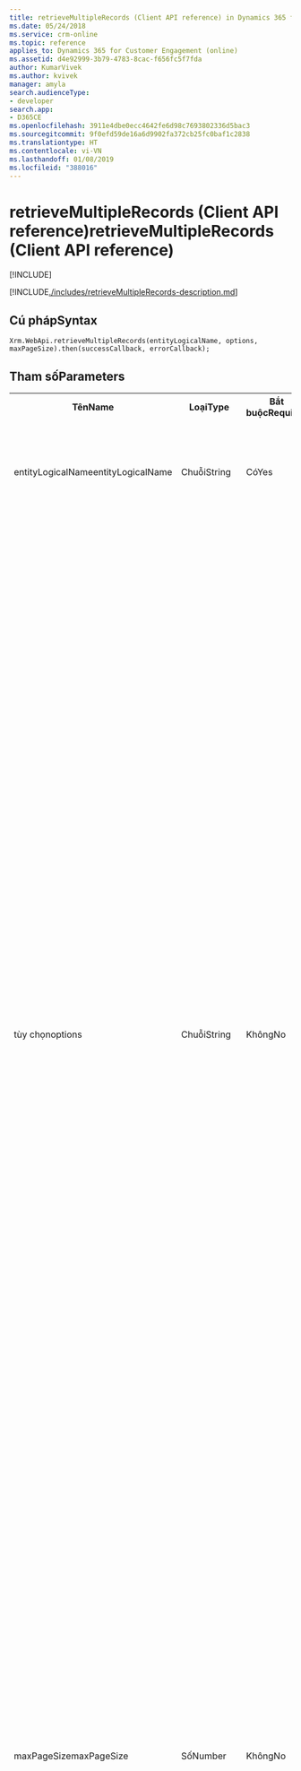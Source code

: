 ```yaml
---
title: retrieveMultipleRecords (Client API reference) in Dynamics 365 for Customer Engagement| MicrosoftDocs
ms.date: 05/24/2018
ms.service: crm-online
ms.topic: reference
applies_to: Dynamics 365 for Customer Engagement (online)
ms.assetid: d4e92999-3b79-4783-8cac-f656fc5f7fda
author: KumarVivek
ms.author: kvivek
manager: amyla
search.audienceType:
- developer
search.app:
- D365CE
ms.openlocfilehash: 3911e4dbe0ecc4642fe6d98c7693802336d5bac3
ms.sourcegitcommit: 9f0efd59de16a6d9902fa372cb25fc0baf1c2838
ms.translationtype: HT
ms.contentlocale: vi-VN
ms.lasthandoff: 01/08/2019
ms.locfileid: "388016"
---
```

# <a name="retrievemultiplerecords-client-api-reference"></a><span data-ttu-id="6d47b-102">retrieveMultipleRecords (Client API reference)</span><span class="sxs-lookup"><span data-stu-id="6d47b-102">retrieveMultipleRecords (Client API reference)</span></span>

[!INCLUDE[](../../../../includes/cc_applies_to_update_9_0_0.md)]

[!INCLUDE[./includes/retrieveMultipleRecords-description.md](./includes/retrieveMultipleRecords-description.md)] 

## <a name="syntax"></a><span data-ttu-id="6d47b-103">Cú pháp</span><span class="sxs-lookup"><span data-stu-id="6d47b-103">Syntax</span></span>

`Xrm.WebApi.retrieveMultipleRecords(entityLogicalName, options, maxPageSize).then(successCallback, errorCallback);`

## <a name="parameters"></a><span data-ttu-id="6d47b-104">Tham số</span><span class="sxs-lookup"><span data-stu-id="6d47b-104">Parameters</span></span>

<table style="width:100%">
<tr>
<th><span data-ttu-id="6d47b-105">Tên</span><span class="sxs-lookup"><span data-stu-id="6d47b-105">Name</span></span></th>
<th><span data-ttu-id="6d47b-106">Loại</span><span class="sxs-lookup"><span data-stu-id="6d47b-106">Type</span></span></th>
<th><span data-ttu-id="6d47b-107">Bắt buộc</span><span class="sxs-lookup"><span data-stu-id="6d47b-107">Required</span></span></th>
<th><span data-ttu-id="6d47b-108">Mô tả</span><span class="sxs-lookup"><span data-stu-id="6d47b-108">Description</span></span></th>
</tr>
<tr>
<td><span data-ttu-id="6d47b-109">entityLogicalName</span><span class="sxs-lookup"><span data-stu-id="6d47b-109">entityLogicalName</span></span></td>
<td><span data-ttu-id="6d47b-110">Chuỗi</span><span class="sxs-lookup"><span data-stu-id="6d47b-110">String</span></span></td>
<td><span data-ttu-id="6d47b-111">Có</span><span class="sxs-lookup"><span data-stu-id="6d47b-111">Yes</span></span></td>
<td><span data-ttu-id="6d47b-112">The entity logical name of the records you want to retrieve.</span><span class="sxs-lookup"><span data-stu-id="6d47b-112">The entity logical name of the records you want to retrieve.</span></span> <span data-ttu-id="6d47b-113">For example: &quot;account&quot;.</span><span class="sxs-lookup"><span data-stu-id="6d47b-113">For example: &quot;account&quot;.</span></span></td>
</tr>
<tr>
<td><span data-ttu-id="6d47b-114">tùy chọn</span><span class="sxs-lookup"><span data-stu-id="6d47b-114">options</span></span></td>
<td><span data-ttu-id="6d47b-115">Chuỗi</span><span class="sxs-lookup"><span data-stu-id="6d47b-115">String</span></span></td>
<td><span data-ttu-id="6d47b-116">Không</span><span class="sxs-lookup"><span data-stu-id="6d47b-116">No</span></span></td>
<td><p><span data-ttu-id="6d47b-117">OData system query options or FetchXML query to retrieve your data.</span><span class="sxs-lookup"><span data-stu-id="6d47b-117">OData system query options or FetchXML query to retrieve your data.</span></span> </p> 
<ul>
<li><span data-ttu-id="6d47b-118">Following system query options are supported: <b>$select</b>, <b>$top</b>, <b>$filter</b>, <b>$expand</b>, and <b>$orderby</b>.</span><span class="sxs-lookup"><span data-stu-id="6d47b-118">Following system query options are supported: <b>$select</b>, <b>$top</b>, <b>$filter</b>, <b>$expand</b>, and <b>$orderby</b>.</span></span></li>
<li><span data-ttu-id="6d47b-119">To specify a FetchXML query, use the <code>fetchXml</code> attribute to specify the query.</span><span class="sxs-lookup"><span data-stu-id="6d47b-119">To specify a FetchXML query, use the <code>fetchXml</code> attribute to specify the query.</span></span></li>
</ul>
<p><span data-ttu-id="6d47b-120">NOTE: You must always use the <b>$select</b> system query option to limit the properties returned for an entity record by including a comma-separated list of property names.</span><span class="sxs-lookup"><span data-stu-id="6d47b-120">NOTE: You must always use the <b>$select</b> system query option to limit the properties returned for an entity record by including a comma-separated list of property names.</span></span> <span data-ttu-id="6d47b-121">This is an important performance best practice.</span><span class="sxs-lookup"><span data-stu-id="6d47b-121">This is an important performance best practice.</span></span> <span data-ttu-id="6d47b-122">If properties aren’t specified using <b>$select</b>, all properties will be returned.</span><span class="sxs-lookup"><span data-stu-id="6d47b-122">If properties aren’t specified using <b>$select</b>, all properties will be returned.</span></span></li>
<p><span data-ttu-id="6d47b-123">You specify the query options starting with <code>?</code>.</span><span class="sxs-lookup"><span data-stu-id="6d47b-123">You specify the query options starting with <code>?</code>.</span></span> <span data-ttu-id="6d47b-124">You can also specify multiple system query options by using <code>&amp;</code> to separate the query options.</span><span class="sxs-lookup"><span data-stu-id="6d47b-124">You can also specify multiple system query options by using <code>&amp;</code> to separate the query options.</span></span>
<p><span data-ttu-id="6d47b-125">See examples later in this topic to see how you can define the <code>options</code> parameter for various retrieve multiple scenarios.</span><span class="sxs-lookup"><span data-stu-id="6d47b-125">See examples later in this topic to see how you can define the <code>options</code> parameter for various retrieve multiple scenarios.</span></span></td>
</tr>
<tr>
<td><span data-ttu-id="6d47b-126">maxPageSize</span><span class="sxs-lookup"><span data-stu-id="6d47b-126">maxPageSize</span></span></td>
<td><span data-ttu-id="6d47b-127">Số</span><span class="sxs-lookup"><span data-stu-id="6d47b-127">Number</span></span></td>
<td><span data-ttu-id="6d47b-128">Không</span><span class="sxs-lookup"><span data-stu-id="6d47b-128">No</span></span></td>
<td><p><span data-ttu-id="6d47b-129">Specify a positive number that indicates the number of entity records to be returned per page.</span><span class="sxs-lookup"><span data-stu-id="6d47b-129">Specify a positive number that indicates the number of entity records to be returned per page.</span></span> <span data-ttu-id="6d47b-130">If you do not specify this parameter, the default value is passed as 5000.</span><span class="sxs-lookup"><span data-stu-id="6d47b-130">If you do not specify this parameter, the default value is passed as 5000.</span></span></p>
<p><span data-ttu-id="6d47b-131">If the number of records being retrieved is more than the specified <code>maxPageSize</code> value, <code>nextLink</code> attribute in the returned promise object will contain a link to retrieve the next set of entities.</span><span class="sxs-lookup"><span data-stu-id="6d47b-131">If the number of records being retrieved is more than the specified <code>maxPageSize</code> value, <code>nextLink</code> attribute in the returned promise object will contain a link to retrieve the next set of entities.</span></span> </td>
</tr>
<tr>
<td><span data-ttu-id="6d47b-132">successCallback</span><span class="sxs-lookup"><span data-stu-id="6d47b-132">successCallback</span></span></td>
<td><span data-ttu-id="6d47b-133">Hàm</span><span class="sxs-lookup"><span data-stu-id="6d47b-133">Function</span></span></td>
<td><span data-ttu-id="6d47b-134">Không</span><span class="sxs-lookup"><span data-stu-id="6d47b-134">No</span></span></td>
<td><p><span data-ttu-id="6d47b-135">A function to call when entity records are retrieved.</span><span class="sxs-lookup"><span data-stu-id="6d47b-135">A function to call when entity records are retrieved.</span></span> <span data-ttu-id="6d47b-136">An object with the following attributes is passed to the function:</span><span class="sxs-lookup"><span data-stu-id="6d47b-136">An object with the following attributes is passed to the function:</span></span></p>
<ul>
<li><span data-ttu-id="6d47b-137"><b>entities</b>: An array of JSON objects, where each object represents the retrieved entity record containing attributes and their values as <code>key: value</code> pairs.</span><span class="sxs-lookup"><span data-stu-id="6d47b-137"><b>entities</b>: An array of JSON objects, where each object represents the retrieved entity record containing attributes and their values as <code>key: value</code> pairs.</span></span> <span data-ttu-id="6d47b-138">The Id of the entity record is retrieved by default.</span><span class="sxs-lookup"><span data-stu-id="6d47b-138">The Id of the entity record is retrieved by default.</span></span></li>
<li><span data-ttu-id="6d47b-139"><b>nextLink</b>: String.</span><span class="sxs-lookup"><span data-stu-id="6d47b-139"><b>nextLink</b>: String.</span></span> <span data-ttu-id="6d47b-140">If the number of records being retrieved is more than the value specified in the <code>maxPageSize</code> parameter in the request, this attribute returns the URL to return next set of records.</span><span class="sxs-lookup"><span data-stu-id="6d47b-140">If the number of records being retrieved is more than the value specified in the <code>maxPageSize</code> parameter in the request, this attribute returns the URL to return next set of records.</span></span></li>
</ul>
</td>
</tr>
<tr>
<td><span data-ttu-id="6d47b-141">errorCallback</span><span class="sxs-lookup"><span data-stu-id="6d47b-141">errorCallback</span></span></td>
<td><span data-ttu-id="6d47b-142">Hàm</span><span class="sxs-lookup"><span data-stu-id="6d47b-142">Function</span></span></td>
<td><span data-ttu-id="6d47b-143">Không</span><span class="sxs-lookup"><span data-stu-id="6d47b-143">No</span></span></td>
<td><span data-ttu-id="6d47b-144">A function to call when the operation fails.</span><span class="sxs-lookup"><span data-stu-id="6d47b-144">A function to call when the operation fails.</span></span></td>
</tr>
</table>

## <a name="return-value"></a><span data-ttu-id="6d47b-145">Giá trị trả lại</span><span class="sxs-lookup"><span data-stu-id="6d47b-145">Return Value</span></span>

<span data-ttu-id="6d47b-146">On success, returns a promise that contains an array of JSON objects (**entities**) containing the retrieved entity records and the **nextLink** attribute (optional) with the URL pointing to next set of records in case paging (`maxPageSize`) is specified in the request, and the record count returned exceeds the paging value.</span><span class="sxs-lookup"><span data-stu-id="6d47b-146">On success, returns a promise that contains an array of JSON objects (**entities**) containing the retrieved entity records and the **nextLink** attribute (optional) with the URL pointing to next set of records in case paging (`maxPageSize`) is specified in the request, and the record count returned exceeds the paging value.</span></span>

## <a name="examples"></a><span data-ttu-id="6d47b-147">Ví dụ</span><span class="sxs-lookup"><span data-stu-id="6d47b-147">Examples</span></span>

<span data-ttu-id="6d47b-148">Most of the scenarios/examples mentioned in [Query Data using the Web API](../../../webapi/query-data-web-api.md) can be achieved using the **retrieveMutipleRecords** method.</span><span class="sxs-lookup"><span data-stu-id="6d47b-148">Most of the scenarios/examples mentioned in [Query Data using the Web API](../../../webapi/query-data-web-api.md) can be achieved using the **retrieveMutipleRecords** method.</span></span> <span data-ttu-id="6d47b-149">Some of the examples are listed below.</span><span class="sxs-lookup"><span data-stu-id="6d47b-149">Some of the examples are listed below.</span></span>

### <a name="basic-retrieve-multiple"></a><span data-ttu-id="6d47b-150">Basic retrieve multiple</span><span class="sxs-lookup"><span data-stu-id="6d47b-150">Basic retrieve multiple</span></span>

<span data-ttu-id="6d47b-151">This example queries the accounts entity set and uses the `$select` and `$top` system query options to return the name property for the first three accounts:</span><span class="sxs-lookup"><span data-stu-id="6d47b-151">This example queries the accounts entity set and uses the `$select` and `$top` system query options to return the name property for the first three accounts:</span></span>

```JavaScript
Xrm.WebApi.retrieveMultipleRecords("account", "?$select=name&$top=3").then(
    function success(result) {
        for (var i = 0; i < result.entities.length; i++) {
            console.log(result.entities[i]);
        }                    
        // perform additional operations on retrieved records
    },
    function (error) {
        console.log(error.message);
        // handle error conditions
    }
);
```

### <a name="specify-the-number-of-entities-to-return-in-a-page"></a><span data-ttu-id="6d47b-152">Specify the number of entities to return in a page</span><span class="sxs-lookup"><span data-stu-id="6d47b-152">Specify the number of entities to return in a page</span></span>

<span data-ttu-id="6d47b-153">The following example demonstrates the use of the `maxPageSize` parameter to specify the number of records (3) to be displayed in a page.</span><span class="sxs-lookup"><span data-stu-id="6d47b-153">The following example demonstrates the use of the `maxPageSize` parameter to specify the number of records (3) to be displayed in a page.</span></span>

```JavaScript
Xrm.WebApi.retrieveMultipleRecords("account", "?$select=name", 3).then(
    function success(result) {
        for (var i = 0; i < result.entities.length; i++) {
            console.log(result.entities[i]);
        }
        console.log("Next page link: " + result.nextLink);
        // perform additional operations on retrieved records
    },
    function (error) {
        console.log(error.message);
        // handle error conditions
    }
);
```

<span data-ttu-id="6d47b-154">This example will display 3 records and a link to the next page.</span><span class="sxs-lookup"><span data-stu-id="6d47b-154">This example will display 3 records and a link to the next page.</span></span> <span data-ttu-id="6d47b-155">Here is an example outout from the **Console** in the browser developer tools:</span><span class="sxs-lookup"><span data-stu-id="6d47b-155">Here is an example outout from the **Console** in the browser developer tools:</span></span>

```
{@odata.etag: "W/"1035541"", name: "A. Datum", accountid: "475b158c-541c-e511-80d3-3863bb347ba8"}
@odata.etag: "W/"1035541""accountid: "475b158c-541c-e511-80d3-3863bb347ba8"name: "A. Datum"__proto__: Object
VM5595:4 
{@odata.etag: "W/"947306"", name: "Adventure Works", accountid: "a8a19cdd-88df-e311-b8e5-6c3be5a8b200"}
VM5595:4 
{@odata.etag: "W/"1033754"", name: "Alpine Ski House", accountid: "aaa19cdd-88df-e311-b8e5-6c3be5a8b200"}
VM5595:6 
Next page link: [Organization URI]/api/data/v9.0/accounts?$select=name&$skiptoken=%3Ccookie%20pagenumber=%222%22%20pagingcookie=%22%253ccookie%2520page%253d%25221%2522%253e%253caccountid%2520last%253d%2522%257bAAA19CDD-88DF-E311-B8E5-6C3BE5A8B200%257d%2522%2520first%253d%2522%257b475B158C-541C-E511-80D3-3863BB347BA8%257d%2522%2520%252f%253e%253c%252fcookie%253e%22%20istracking=%22False%22%20/%3E
```

<span data-ttu-id="6d47b-156">Use the query part in the URL in the `nextLink` property as the value for the `options` parameter in your subsequent **retrieveMultipleRecords** call to request the next set of records.</span><span class="sxs-lookup"><span data-stu-id="6d47b-156">Use the query part in the URL in the `nextLink` property as the value for the `options` parameter in your subsequent **retrieveMultipleRecords** call to request the next set of records.</span></span> <span data-ttu-id="6d47b-157">Don’t change or append any additional system query options to the value.</span><span class="sxs-lookup"><span data-stu-id="6d47b-157">Don’t change or append any additional system query options to the value.</span></span> <span data-ttu-id="6d47b-158">For every subsequent request for additional pages, you should use the same `maxPageSize` value used in the original retrieve multiple request.</span><span class="sxs-lookup"><span data-stu-id="6d47b-158">For every subsequent request for additional pages, you should use the same `maxPageSize` value used in the original retrieve multiple request.</span></span> <span data-ttu-id="6d47b-159">Also, cache the results returned or the value of the nextLink property so that previously retrieved pages can be returned.</span><span class="sxs-lookup"><span data-stu-id="6d47b-159">Also, cache the results returned or the value of the nextLink property so that previously retrieved pages can be returned.</span></span> 

<span data-ttu-id="6d47b-160">For example, to get the next page of records, we will pass in the query part of the `nextLink` URL to the `options` parameter:</span><span class="sxs-lookup"><span data-stu-id="6d47b-160">For example, to get the next page of records, we will pass in the query part of the `nextLink` URL to the `options` parameter:</span></span>

```JavaScript
Xrm.WebApi.retrieveMultipleRecords("account", "?$select=name&$skiptoken=%3Ccookie%20pagenumber=%222%22%20pagingcookie=%22%253ccookie%2520page%253d%25221%2522%253e%253caccountid%2520last%253d%2522%257bAAA19CDD-88DF-E311-B8E5-6C3BE5A8B200%257d%2522%2520first%253d%2522%257b475B158C-541C-E511-80D3-3863BB347BA8%257d%2522%2520%252f%253e%253c%252fcookie%253e%22%20istracking=%22False%22%20/%3E", 3).then(
    function success(result) {
        for (var i = 0; i < result.entities.length; i++) {
            console.log(result.entities[i]);
        }
        console.log("Next page link: " + result.nextLink);
        // perform additional operations on retrieved records
    },
    function (error) {
        console.log(error.message);
        // handle error conditions
    }
);
```

<span data-ttu-id="6d47b-161">This will return the next page of the resultset:</span><span class="sxs-lookup"><span data-stu-id="6d47b-161">This will return the next page of the resultset:</span></span>

```
{@odata.etag: "W/"1035542"", name: "Blue Yonder Airlines", accountid: "aca19cdd-88df-e311-b8e5-6c3be5a8b200"}
VM5597:4 
{@odata.etag: "W/"1031348"", name: "City Power & Light", accountid: "aea19cdd-88df-e311-b8e5-6c3be5a8b200"}
VM5597:4 
{@odata.etag: "W/"1035543"", name: "Coho Winery", accountid: "b0a19cdd-88df-e311-b8e5-6c3be5a8b200"}
VM5597:6 
Next page link: [Organization URI]/api/data/v9.0/accounts?$select=name&$skiptoken=%3Ccookie%20pagenumber=%223%22%20pagingcookie=%22%253ccookie%2520page%253d%25222%2522%253e%253caccountid%2520last%253d%2522%257bB0A19CDD-88DF-E311-B8E5-6C3BE5A8B200%257d%2522%2520first%253d%2522%257bACA19CDD-88DF-E311-B8E5-6C3BE5A8B200%257d%2522%2520%252f%253e%253c%252fcookie%253e%22%20istracking=%22False%22%20/%3E
``` 
  
> [!IMPORTANT]
>  <span data-ttu-id="6d47b-162">The value of the `nextLink` property is URI encoded.</span><span class="sxs-lookup"><span data-stu-id="6d47b-162">The value of the `nextLink` property is URI encoded.</span></span> <span data-ttu-id="6d47b-163">If you URI encode the value before you send it, the XML cookie information in the URL will cause an error.</span><span class="sxs-lookup"><span data-stu-id="6d47b-163">If you URI encode the value before you send it, the XML cookie information in the URL will cause an error.</span></span>

### <a name="retrieve-related-entities-by-expanding-navigation-properties"></a><span data-ttu-id="6d47b-164">Retrieve related entities by expanding navigation properties</span><span class="sxs-lookup"><span data-stu-id="6d47b-164">Retrieve related entities by expanding navigation properties</span></span>

<span data-ttu-id="6d47b-165">Use the **$expand** system query option in the navigation properties to control the data that is returned from related entities.</span><span class="sxs-lookup"><span data-stu-id="6d47b-165">Use the **$expand** system query option in the navigation properties to control the data that is returned from related entities.</span></span> <span data-ttu-id="6d47b-166">The following example demonstrates how to retrieve the contact for all the account records.</span><span class="sxs-lookup"><span data-stu-id="6d47b-166">The following example demonstrates how to retrieve the contact for all the account records.</span></span> <span data-ttu-id="6d47b-167">For the related contact records, we are only retrieving the `contactid` and `fullname`:</span><span class="sxs-lookup"><span data-stu-id="6d47b-167">For the related contact records, we are only retrieving the `contactid` and `fullname`:</span></span>

```JavaScript
Xrm.WebApi.retrieveMultipleRecords("account", "?$select=name&$top=3&$expand=primarycontactid($select=contactid,fullname)", 3).then(
    function success(result) {
        for (var i = 0; i < result.entities.length; i++) {
            console.log(result.entities[i]);
        }        
        // perform additional operations on retrieved records
    },
    function (error) {
        console.log(error.message);
        // handle error conditions
    }
);
```


<span data-ttu-id="6d47b-168">For more examples of retrieving multiple records using Web API, see [Query Data using the Web API](../../../webapi/query-data-web-api.md).</span><span class="sxs-lookup"><span data-stu-id="6d47b-168">For more examples of retrieving multiple records using Web API, see [Query Data using the Web API](../../../webapi/query-data-web-api.md).</span></span>

 
### <a name="related-topics"></a><span data-ttu-id="6d47b-169">Chủ đề liên quan</span><span class="sxs-lookup"><span data-stu-id="6d47b-169">Related topics</span></span>

[<span data-ttu-id="6d47b-170">Query Data using the Web API</span><span class="sxs-lookup"><span data-stu-id="6d47b-170">Query Data using the Web API</span></span>](../../../webapi/query-data-web-api.md)

[<span data-ttu-id="6d47b-171">Xrm.WebApi.retrieveRecord</span><span class="sxs-lookup"><span data-stu-id="6d47b-171">Xrm.WebApi.retrieveRecord</span></span>](retrieveRecord.md)

[<span data-ttu-id="6d47b-172">Xrm.WebApi</span><span class="sxs-lookup"><span data-stu-id="6d47b-172">Xrm.WebApi</span></span>](../xrm-webapi.md)




